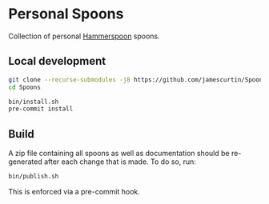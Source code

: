 # Personal Spoons

Collection of personal [Hammerspoon](https://www.hammerspoon.org/) spoons.

## Local development

```bash
git clone --recurse-submodules -j8 https://github.com/jamescurtin/Spoons.git
cd Spoons

bin/install.sh
pre-commit install
```

## Build

A zip file containing all spoons as well as documentation should be re-generated
after each change that is made. To do so, run:

```bash
bin/publish.sh
```

This is enforced via a pre-commit hook.
